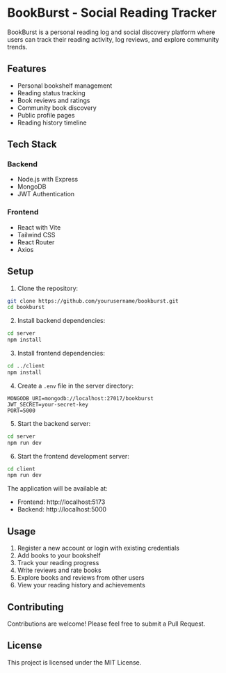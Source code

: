 # BookBurst - Social Reading Tracker

BookBurst is a personal reading log and social discovery platform where users can track their reading activity, log reviews, and explore community trends.

## Features

- Personal bookshelf management
- Reading status tracking
- Book reviews and ratings
- Community book discovery
- Public profile pages
- Reading history timeline

## Tech Stack

### Backend
- Node.js with Express
- MongoDB
- JWT Authentication

### Frontend
- React with Vite
- Tailwind CSS
- React Router
- Axios

## Setup

1. Clone the repository:
```bash
git clone https://github.com/yourusername/bookburst.git
cd bookburst
```

2. Install backend dependencies:
```bash
cd server
npm install
```

3. Install frontend dependencies:
```bash
cd ../client
npm install
```

4. Create a `.env` file in the server directory:
```
MONGODB_URI=mongodb://localhost:27017/bookburst
JWT_SECRET=your-secret-key
PORT=5000
```

5. Start the backend server:
```bash
cd server
npm run dev
```

6. Start the frontend development server:
```bash
cd client
npm run dev
```

The application will be available at:
- Frontend: http://localhost:5173
- Backend: http://localhost:5000

## Usage

1. Register a new account or login with existing credentials
2. Add books to your bookshelf
3. Track your reading progress
4. Write reviews and rate books
5. Explore books and reviews from other users
6. View your reading history and achievements

## Contributing

Contributions are welcome! Please feel free to submit a Pull Request.

## License

This project is licensed under the MIT License.